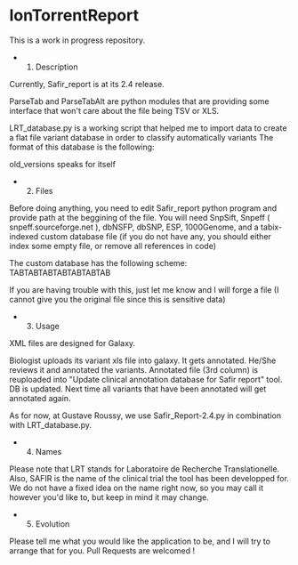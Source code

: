 # IonTorrentReport


This is a work in progress repository.

* 1) Description

Currently, Safir_report is at its 2.4 release.

ParseTab and ParseTabAlt are python modules that are providing some interface that won't care about the file being TSV or XLS.

LRT_database.py is a working script that helped me to import data to create a flat file variant database in order to classify automatically variants
The format of this database is the following:

old_versions speaks for itself

* 2) Files

Before doing anything, you need to edit Safir_report python program and provide path at the beggining of the file. 
You will need SnpSift, Snpeff ( snpeff.sourceforge.net ), dbNSFP, dbSNP, ESP, 1000Genome, and a tabix-indexed custom database file (if you do not have any, you should either index some empty file, or remove all references in code)

The custom database has the following scheme: 
<chromosome>TAB<position>TAB<refNuc>TAB<altNuc>TAB<Panel>TAB<BiologistName>TAB<ClinicalAnnotation>TAB<LastUpdate>

If you are having trouble with this, just let me know and I will forge a file (I cannot give you the original file since this is sensitive data)

* 3) Usage

XML files are designed for Galaxy. 

Biologist uploads its variant xls file into galaxy. It gets annotated. He/She reviews it and annotated the variants. Annotated file (3rd column) is reuploaded into "Update clinical annotation database for Safir report" tool.
DB is updated. Next time all variants that have been annotated will get annotated again.

As for now, at Gustave Roussy, we use Safir_Report-2.4.py in combination with LRT_database.py.

* 4) Names

Please note that LRT stands for Laboratoire de Recherche Translationelle. Also, SAFIR is the name of the clinical trial the tool has been developped for. We do not have a fixed idea on the name right now, so you may call it however you'd like to, but keep in mind it may change.


* 5) Evolution

Please tell me what you would like the application to be, and I will try to arrange that for you. Pull Requests are welcomed ! 
